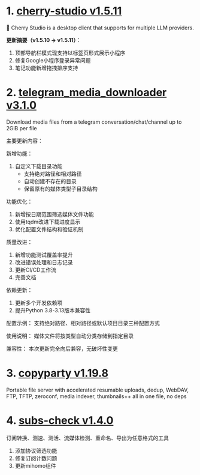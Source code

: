 
# 1. [cherry-studio v1.5.11](https://github.com/CherryHQ/cherry-studio/releases/tag/v1.5.11)  
🍒 Cherry Studio is a desktop client that supports for multiple LLM providers.

**更新摘要（v1.5.10 → v1.5.11）**：  
1. 顶部导航栏模式现支持以标签页形式展示小程序  
2. 修复Google小程序登录异常问题  
3. 笔记功能新增拖拽排序支持

# 2. [telegram_media_downloader v3.1.0](https://github.com/Dineshkarthik/telegram_media_downloader/releases/tag/v3.1.0)  
Download media files from a telegram conversation/chat/channel up to 2GiB per file

主要更新内容：

新增功能：
1. 自定义下载目录功能
   - 支持绝对路径和相对路径
   - 自动创建不存在的目录
   - 保留原有的媒体类型子目录结构

功能优化：
1. 新增按日期范围筛选媒体文件功能
2. 使用tqdm改进下载进度显示
3. 优化配置文件结构和验证机制

质量改进：
1. 新增功能测试覆盖率提升
2. 改进错误处理和日志记录
3. 更新CI/CD工作流
4. 完善文档

依赖更新：
1. 更新多个开发依赖项
2. 提升Python 3.8-3.13版本兼容性

配置示例：
支持绝对路径、相对路径或默认项目目录三种配置方式

使用说明：
媒体文件将按类型自动分类存储到指定目录

兼容性：
本次更新完全向后兼容，无破坏性变更

# 3. [copyparty v1.19.8](https://github.com/9001/copyparty/releases/tag/v1.19.8)  
Portable file server with accelerated resumable uploads, dedup, WebDAV, FTP, TFTP, zeroconf, media indexer, thumbnails++ all in one file, no deps



# 4. [subs-check v1.4.0](https://github.com/beck-8/subs-check/releases/tag/v1.4.0)  
订阅转换、测速、测活、流媒体检测、重命名、导出为任意格式的工具

1. 添加协议筛选功能  
2. 修复订阅计数问题  
3. 更新mihomo组件

